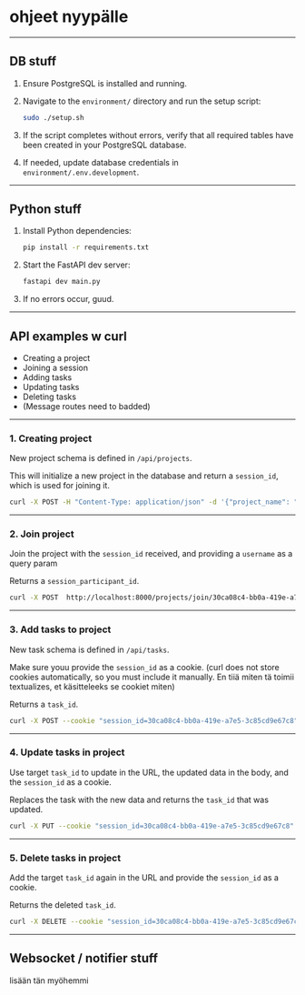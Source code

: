 # ohjeet nyypälle
---

## DB stuff

1. Ensure PostgreSQL is installed and running.
2. Navigate to the `environment/` directory and run the setup script:

   ```bash
   sudo ./setup.sh
   ```

3. If the script completes without errors, verify that all required tables have been created in your PostgreSQL database.
4. If needed, update database credentials in `environment/.env.development`.

---

## Python stuff

1. Install Python dependencies:

   ```bash
   pip install -r requirements.txt
   ```

2. Start the FastAPI dev server:

   ```bash
   fastapi dev main.py
   ```

3. If no errors occur, guud.

---

## API examples w curl

- Creating a project
- Joining a session
- Adding tasks
- Updating tasks
- Deleting tasks
- (Message routes need to badded)

---

### 1. Creating project

New project schema is defined in `/api/projects`.

This will initialize a new project in the database and return a `session_id`, which is used for joining it.

```bash
curl -X POST -H "Content-Type: application/json" -d '{"project_name": "miikanprojekti", "description": "joku taski desci"}' http://localhost:8000/projects/
```

---

### 2. Join project

Join the project with the `session_id` received, and providing a `username` as a query param

Returns a `session_participant_id`.

```bash
curl -X POST  http://localhost:8000/projects/join/30ca08c4-bb0a-419e-a7e5-3c85cd9e67c8?username=Miika
```

---

### 3. Add tasks to project

New task schema is defined in `/api/tasks`.

Make sure youu provide the `session_id` as a cookie. (curl does not store cookies automatically, so you must include it manually. En tiiä miten tä toimii textualizes, et käsitteleeks se cookiet miten)

Returns a `task_id`.

```bash
curl -X POST --cookie "session_id=30ca08c4-bb0a-419e-a7e5-3c85cd9e67c8" -H "Content-Type: application/json" -d '{"name": "uusi taski", "assignee": "miika", "description": "ju", "start_date": "2025-04-09", "end_date": "2025-04-28", "task_type": "todo"}' http://localhost:8000/tasks/new
```

---

### 4. Update tasks in project

Use target `task_id` to update in the URL, the updated data in the body, and the `session_id` as a cookie.

Replaces the task with the new data and returns the `task_id` that was updated.

```bash
curl -X PUT --cookie "session_id=30ca08c4-bb0a-419e-a7e5-3c85cd9e67c8" -H "Content-Type: application/json" -d '{"name": "miikan taski paivitys", "assignee": "miika", "description": "ju", "start_date": "2025-04-08", "end_date": "2025-04-28", "task_type": "todo"}' http://localhost:8000/tasks/12
```

---

### 5. Delete tasks in project

Add the target `task_id` again in the URL and provide the `session_id` as a cookie.

Returns the deleted `task_id`.

```bash
curl -X DELETE --cookie "session_id=30ca08c4-bb0a-419e-a7e5-3c85cd9e67c8" http://localhost:8000/tasks/12
```

---

## Websocket / notifier stuff

lisään tän myöhemmi
